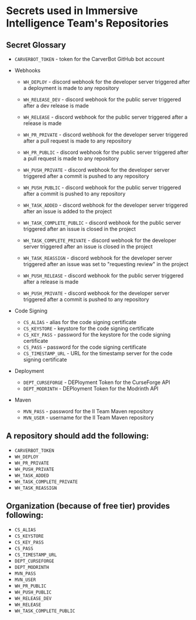 # Secrets used in Immersive Intelligence Team's Repositories

## Secret Glossary
- `CARVERBOT_TOKEN` - token for the CarverBot GitHub bot account

- Webhooks
  - `WH_DEPLOY` - discord webhook for the developer server triggered after a deployment is made to any repository
  - `WH_RELEASE_DEV` - discord webhook for the public server triggered after a dev release is made
  - `WH_RELEASE` - discord webhook for the public server triggered after a release is made

  - `WH_PR_PRIVATE` - discord webhook for the developer server triggered after a pull request is made to any repository
  - `WH_PR_PUBLIC` - discord webhook for the public server triggered after a pull request is made to any repository

  - `WH_PUSH_PRIVATE` - discord webhook for the developer server triggered after a commit is pushed to any repository
  - `WH_PUSH_PUBLIC` - discord webhook for the public server triggered after a commit is pushed to any repository

  - `WH_TASK_ADDED` - discord webhook for the developer server triggered after an issue is added to the project
  - `WH_TASK_COMPLETE_PUBLIC` - discord webhook for the public server triggered after an issue is closed in the project
  - `WH_TASK_COMPLETE_PRIVATE` - discord webhook for the developer server triggered after an issue is closed in the project
  - `WH_TASK_REASSIGN` - discord webhook for the developer server triggered after an issue was set to "requesting review" in
the project

  - `WH_PUSH_RELEASE` - discord webhook for the public server triggered after a release is made
  - `WH_PUSH_PRIVATE` - discord webhook for the developer server triggered after a commit is pushed to any repository

- Code Signing
  - `CS_ALIAS` - alias for the code signing certificate
  - `CS_KEYSTORE` - keystore for the code signing certificate
  - `CS_KEY_PASS` - password for the keystore for the code signing certificate
  - `CS_PASS` - password for the code signing certificate
  - `CS_TIMESTAMP_URL` - URL for the timestamp server for the code signing certificate

- Deployment
  - `DEPT_CURSEFORGE` - DEPloyment Token for the CurseForge API
  - `DEPT_MODRINTH` - DEPloyment Token for the Modrinth API

- Maven
  - `MVN_PASS` - password for the II Team Maven repository
  - `MVN_USER` - username for the II Team Maven repository

## A repository should add the following:

- `CARVERBOT_TOKEN`
- `WH_DEPLOY`
- `WH_PR_PRIVATE`
- `WH_PUSH_PRIVATE`
- `WH_TASK_ADDED`
- `WH_TASK_COMPLETE_PRIVATE`
- `WH_TASK_REASSIGN`

## Organization (because of free tier) provides following:

- `CS_ALIAS`
- `CS_KEYSTORE`
- `CS_KEY_PASS`
- `CS_PASS`
- `CS_TIMESTAMP_URL`
- `DEPT_CURSEFORGE`
- `DEPT_MODRINTH`
- `MVN_PASS`
- `MVN_USER`
- `WH_PR_PUBLIC`
- `WH_PUSH_PUBLIC`
- `WH_RELEASE_DEV`
- `WH_RELEASE`
- `WH_TASK_COMPLETE_PUBLIC`